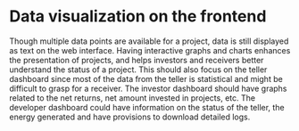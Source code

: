 # Data visualization on the frontend

Though multiple data points are available for a project, data is still displayed as text on the web interface. Having interactive graphs and charts enhances the presentation of projects, and helps investors and receivers better understand the status of a project. This should also focus on the teller dashboard since most of the data from the teller is statistical and might be difficult to grasp for a receiver. The investor dashboard should have graphs related to the net returns, net amount invested in projects, etc. The developer dashboard could have information on the status of the teller, the energy generated and have provisions to download detailed logs.

